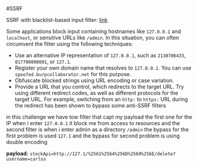 #SSRF 

SSRF with blacklist-based input filter: [link](https://portswigger.net/web-security/ssrf/lab-ssrf-with-blacklist-filter)

Some applications block input containing hostnames like `127.0.0.1` and `localhost`, or sensitive URLs like `/admin`. In this situation, you can often circumvent the filter using the following techniques:

- Use an alternative IP representation of `127.0.0.1`, such as `2130706433`, `017700000001`, or `127.1`.
- Register your own domain name that resolves to `127.0.0.1`. You can use `spoofed.burpcollaborator.net` for this purpose.
- Obfuscate blocked strings using URL encoding or case variation.
- Provide a URL that you control, which redirects to the target URL. Try using different redirect codes, as well as different protocols for the target URL. For example, switching from an `http:` to `https:` URL during the redirect has been shown to bypass some anti-SSRF filters

in this challenge we have tow filter that capt my payload the first one for the IP when i enter `127.0.0.1` it block me from access to resources and the second filter is when i enter admin as a directory `/admin` 
the bypass for the first problem is used `127.1` and the bypass for second problem is using double encoding 

**payload:**
`stockApi=http://127.1/%2561%2564%256D%2569%256E/delete?username=carlos`

